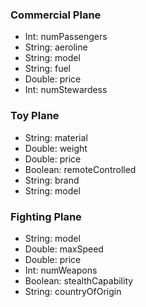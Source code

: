 ### Commercial Plane
- Int: numPassengers
- String: aeroline
- String: model
- String: fuel
- Double: price
- Int: numStewardess
### Toy Plane
- String: material
- Double: weight
- Double: price
- Boolean: remoteControlled
- String: brand
- String: model
### Fighting Plane
- String: model
- Double: maxSpeed
- Double: price
- Int: numWeapons
- Boolean: stealthCapability
- String: countryOfOrigin
